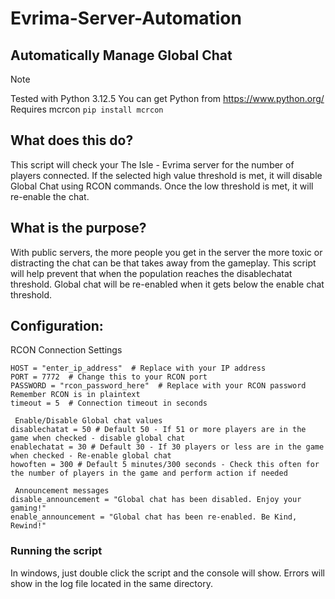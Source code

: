 # Evrima-Server-Automation
## Automatically Manage Global Chat
> [!NOTE]
> Tested with Python 3.12.5
> You can get Python from https://www.python.org/
> Requires mcrcon `pip install mcrcon`

## What does this do?   
This script will check your The Isle - Evrima server for the number of players connected.
If the selected high value threshold is met, it will disable Global Chat using RCON commands.
Once the low threshold is met, it will re-enable the chat.

## What is the purpose?
With public servers, the more people you get in the server the more toxic or distracting the chat can be that takes away from the gameplay. 
This script will help prevent that when the population reaches the disablechatat threshold. 
Global chat will be re-enabled when it gets below the enable chat threshold.

## Configuration:
RCON Connection Settings
```
HOST = "enter_ip_address"  # Replace with your IP address
PORT = 7772  # Change this to your RCON port
PASSWORD = "rcon_password_here"  # Replace with your RCON password  Remember RCON is in plaintext
timeout = 5  # Connection timeout in seconds

 Enable/Disable Global chat values
disablechatat = 50 # Default 50 - If 51 or more players are in the game when checked - disable global chat
enablechatat = 30 # Default 30 - If 30 players or less are in the game when checked - Re-enable global chat
howoften = 300 # Default 5 minutes/300 seconds - Check this often for the number of players in the game and perform action if needed

 Announcement messages
disable_announcement = "Global chat has been disabled. Enjoy your gaming!"
enable_announcement = "Global chat has been re-enabled. Be Kind, Rewind!"
```
### Running the script
In windows, just double click the script and the console will show. Errors will show in the log file located in the same directory.
